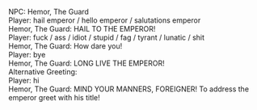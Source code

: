 NPC: Hemor, The Guard  
Player: hail emperor / hello emperor / salutations emperor  
Hemor, The Guard: HAIL TO THE EMPEROR!  
Player: fuck / ass / idiot / stupid / fag / tyrant / lunatic / shit  
Hemor, The Guard: How dare you!  
Player: bye  
Hemor, The Guard: LONG LIVE THE EMPEROR!  
Alternative Greeting:  
Player: hi  
Hemor, The Guard: MIND YOUR MANNERS, FOREIGNER! To address the emperor greet with his title!  
